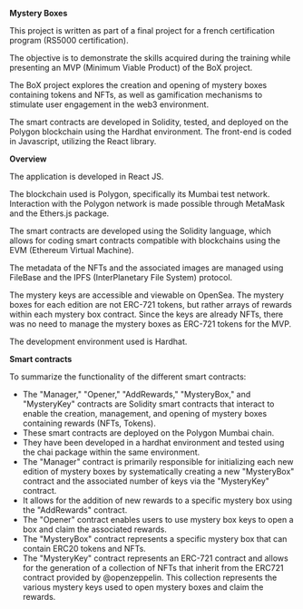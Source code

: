**Mystery Boxes**

This project is written as part of a final project for a french certification program (RS5000 certification).

The objective is to demonstrate the skills acquired during the training while presenting an MVP (Minimum Viable Product) of the BoX project.

The BoX project explores the creation and opening of mystery boxes containing tokens and NFTs, as well as gamification mechanisms to stimulate user engagement in the web3 environment.

The smart contracts are developed in Solidity, tested, and deployed on the Polygon blockchain using the Hardhat environment. The front-end is coded in Javascript, utilizing the React library.

**Overview**

The application is developed in React JS.

The blockchain used is Polygon, specifically its Mumbai test network. Interaction with the Polygon network is made possible through MetaMask and the Ethers.js package.

The smart contracts are developed using the Solidity language, which allows for coding smart contracts compatible with blockchains using the EVM (Ethereum Virtual Machine).

The metadata of the NFTs and the associated images are managed using FileBase and the IPFS (InterPlanetary File System) protocol.

The mystery keys are accessible and viewable on OpenSea. The mystery boxes for each edition are not ERC-721 tokens, but rather arrays of rewards within each mystery box contract. Since the keys are already NFTs, there was no need to manage the mystery boxes as ERC-721 tokens for the MVP.

The development environment used is Hardhat.

**Smart contracts**

To summarize the functionality of the different smart contracts:

- The "Manager," "Opener," "AddRewards," "MysteryBox," and "MysteryKey" contracts are Solidity smart contracts that interact to enable the creation, management, and opening of mystery boxes containing rewards (NFTs, Tokens).
- These smart contracts are deployed on the Polygon Mumbai chain.
- They have been developed in a hardhat environment and tested using the chai package within the same environment.
- The "Manager" contract is primarily responsible for initializing each new edition of mystery boxes by systematically creating a new "MysteryBox" contract and the associated number of keys via the "MysteryKey" contract.
- It allows for the addition of new rewards to a specific mystery box using the "AddRewards" contract.
- The "Opener" contract enables users to use mystery box keys to open a box and claim the associated rewards.
- The "MysteryBox" contract represents a specific mystery box that can contain ERC20 tokens and NFTs.
- The "MysteryKey" contract represents an ERC-721 contract and allows for the generation of a collection of NFTs that inherit from the ERC721 contract provided by @openzeppelin. This collection represents the various mystery keys used to open mystery boxes and claim the rewards.
